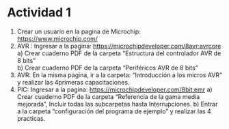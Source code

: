 # Actividad 1
  
  
1) Crear un usuario en la pagina de Microchip: https://www.microchip.com/
2) AVR : Ingresar a la pagina: https://microchipdeveloper.com/8avr:avrcore  
a) Crear cuaderno PDF de la carpeta “Estructura del controlador AVR de 8 bits”  
b) Crear cuaderno PDF de la carpeta “Periféricos AVR de 8 bits”
3) AVR: En la misma pagina, ir a la carpeta: “Introducción a los micros AVR” y realizar las 4primeras capacitaciones.
4) PIC: Ingresar a la pagina: https://microchipdeveloper.com/8bit:emr
a) Crear cuaderno PDF de la carpeta “Referencia de la gama media mejorada”,
Incluir todas las subcarpetas hasta Interrupciones.
b) Entrar a la carpeta “configuración del programa de ejemplo” y realizar las 4
practicas.
